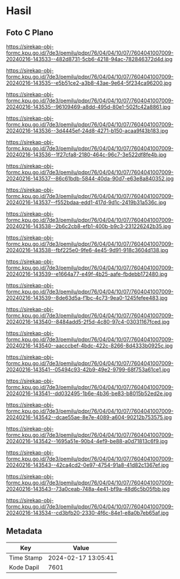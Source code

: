 # Hasil

## Foto C Plano

https://sirekap-obj-formc.kpu.go.id/7de3/pemilu/pdpr/76/04/04/10/07/7604041007009-20240216-143533--482d8731-5cb6-4218-94ac-782846372d4d.jpg

https://sirekap-obj-formc.kpu.go.id/7de3/pemilu/pdpr/76/04/04/10/07/7604041007009-20240216-143535--e5b51ce2-a3b8-43ae-9e64-5f234ca96200.jpg

https://sirekap-obj-formc.kpu.go.id/7de3/pemilu/pdpr/76/04/04/10/07/7604041007009-20240216-143535--96109469-a8dd-495d-80e1-502fc42a8861.jpg

https://sirekap-obj-formc.kpu.go.id/7de3/pemilu/pdpr/76/04/04/10/07/7604041007009-20240216-143536--3d4445ef-24d8-4271-b150-acaa9f43b183.jpg

https://sirekap-obj-formc.kpu.go.id/7de3/pemilu/pdpr/76/04/04/10/07/7604041007009-20240216-143536--1f27cfa8-2180-464c-96c7-3e522df8fe4b.jpg

https://sirekap-obj-formc.kpu.go.id/7de3/pemilu/pdpr/76/04/04/10/07/7604041007009-20240216-143537--86c61bdb-5844-40da-90d7-e63e8a840352.jpg

https://sirekap-obj-formc.kpu.go.id/7de3/pemilu/pdpr/76/04/04/10/07/7604041007009-20240216-143537--f552bdaa-edd1-417d-9d1c-2419b31a536c.jpg

https://sirekap-obj-formc.kpu.go.id/7de3/pemilu/pdpr/76/04/04/10/07/7604041007009-20240216-143538--2b6c2cb8-efb1-400b-b9c3-231226242b35.jpg

https://sirekap-obj-formc.kpu.go.id/7de3/pemilu/pdpr/76/04/04/10/07/7604041007009-20240216-143538--fbf225e0-9fe6-4e45-9d91-918c3604d138.jpg

https://sirekap-obj-formc.kpu.go.id/7de3/pemilu/pdpr/76/04/04/10/07/7604041007009-20240216-143539--e1664a77-e49f-4b25-aafe-fbdebb172480.jpg

https://sirekap-obj-formc.kpu.go.id/7de3/pemilu/pdpr/76/04/04/10/07/7604041007009-20240216-143539--8de63d5a-f1bc-4c73-9ea0-1245fefee483.jpg

https://sirekap-obj-formc.kpu.go.id/7de3/pemilu/pdpr/76/04/04/10/07/7604041007009-20240216-143540--8484add5-2f5d-4c80-97c4-03031167fced.jpg

https://sirekap-obj-formc.kpu.go.id/7de3/pemilu/pdpr/76/04/04/10/07/7604041007009-20240216-143540--aacccbef-4bdc-422c-8266-8d4333b0925c.jpg

https://sirekap-obj-formc.kpu.go.id/7de3/pemilu/pdpr/76/04/04/10/07/7604041007009-20240216-143541--05494c93-42b9-49e2-9799-68f753a61ce1.jpg

https://sirekap-obj-formc.kpu.go.id/7de3/pemilu/pdpr/76/04/04/10/07/7604041007009-20240216-143541--dd032495-1b6e-4b36-be83-b8015b52ed2e.jpg

https://sirekap-obj-formc.kpu.go.id/7de3/pemilu/pdpr/76/04/04/10/07/7604041007009-20240216-143542--dcae55ae-8e7e-4089-a604-90212b753575.jpg

https://sirekap-obj-formc.kpu.go.id/7de3/pemilu/pdpr/76/04/04/10/07/7604041007009-20240216-143542--1695a51e-90b4-4ef9-be88-a0d71813c6f9.jpg

https://sirekap-obj-formc.kpu.go.id/7de3/pemilu/pdpr/76/04/04/10/07/7604041007009-20240216-143543--42ca4cd2-0e97-4754-91a8-41d82c1367ef.jpg

https://sirekap-obj-formc.kpu.go.id/7de3/pemilu/pdpr/76/04/04/10/07/7604041007009-20240216-143543--73a0ceab-748a-4e41-bf9a-48d6c5b05fbb.jpg

https://sirekap-obj-formc.kpu.go.id/7de3/pemilu/pdpr/76/04/04/10/07/7604041007009-20240216-143534--cd3bfb20-2330-4f6c-84e1-e8a0b7eb65af.jpg


## Metadata

| Key        | Value               |
| ---------- | ------------------- |
| Time Stamp | 2024-02-17 13:05:41 |
| Kode Dapil | 7601                |



